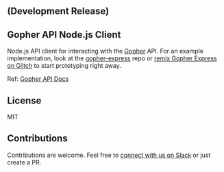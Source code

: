 ## (Development Release)

## Gopher API Node.js Client
Node.js API client for interacting with the [Gopher](https://www.gopher.email) API. For an example implementation, look at the [gopher-express](https://github.com/gopherhq/gopher-express) repo or [remix Gopher Express on Glitch](https://glitch.com/edit/#!/gopher-express) to start prototyping right away.

Ref: [Gopher API Docs](https://www.developers.gopher.email)

## License
MIT

## Contributions
Contributions are welcome. Feel free to [connect with us on Slack](https://slackin.gopheremail.com) or just create a PR.